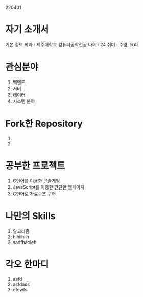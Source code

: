220401

자기 소개서
=============
기본 정보
학과 : 제주대학교 컴퓨터공학전공
나이 : 24
취미 : 수영, 요리



관심분야
===============
1. 백엔드
2. 서버 
3. 데이터
4. 시스템 분야


Fork한 Repository
=======================
1.
2.




공부한 프로젝트
=======================
1. C언어를 이용한 콘솔게임
2. JavaScript를 이용한 간단한 웹페이지
3. C언어로 자료구조 구현


나만의 Skills
=======================
1. 알고리즘
2. hihiihiih
3. sadfhaoieh


각오 한마디
=======================
1. asfd
2. asfdads
3. efewfs





